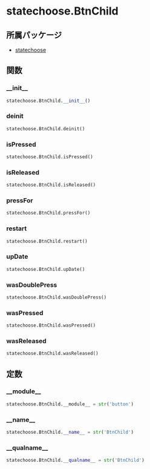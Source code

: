 # statechoose.BtnChild

## 所属パッケージ
- [statechoose](../../module/statechoose)

## 関数

### \_\_init\_\_
```python
statechoose.BtnChild.__init__()
```

### deinit
```python
statechoose.BtnChild.deinit()
```

### isPressed
```python
statechoose.BtnChild.isPressed()
```

### isReleased
```python
statechoose.BtnChild.isReleased()
```

### pressFor
```python
statechoose.BtnChild.pressFor()
```

### restart
```python
statechoose.BtnChild.restart()
```

### upDate
```python
statechoose.BtnChild.upDate()
```

### wasDoublePress
```python
statechoose.BtnChild.wasDoublePress()
```

### wasPressed
```python
statechoose.BtnChild.wasPressed()
```

### wasReleased
```python
statechoose.BtnChild.wasReleased()
```

## 定数

### \_\_module\_\_
```python
statechoose.BtnChild.__module__ = str('button')
```

### \_\_name\_\_
```python
statechoose.BtnChild.__name__ = str('BtnChild')
```

### \_\_qualname\_\_
```python
statechoose.BtnChild.__qualname__ = str('BtnChild')
```
